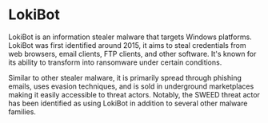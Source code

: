 # LokiBot

LokiBot is an information stealer malware that targets Windows platforms. LokiBot was first identified around 2015, it aims to steal credentials from web browsers, email clients, FTP clients, and other software. It's known for its ability to transform into ransomware under certain conditions.

Similar to other stealer malware, it is primarily spread through phishing emails, uses evasion techniques, and is sold in underground marketplaces making it easily accessible to threat actors. Notably, the SWEED threat actor has been identified as using LokiBot in addition to several other malware families.